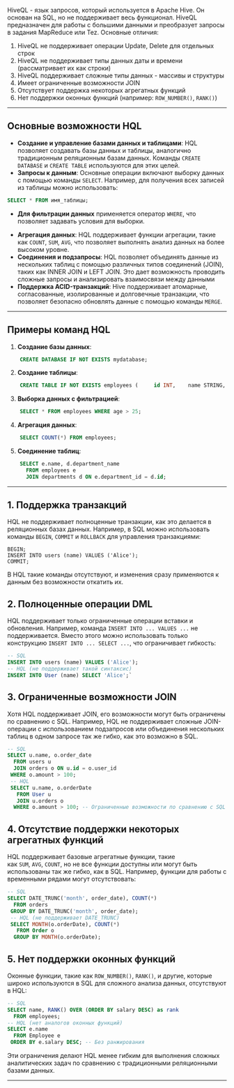 
HiveQL - язык запросов, который используется в Apache Hive. Он основан на SQL, но не поддерживает весь функционал. HiveQL предназначен для работы с большими данными и преобразует запросы в задания MapReduce или Tez. 
Основные отличия: 
1. HiveQL не поддерживает операции Update, Delete для отдельных строк 
2. HiveQL не поддерживает типы данных даты и времени (рассматривает их как строки) 
3. HiveQL поддерживает сложные типы данных - массивы и структуры
4. Имеет ограниченные возможности JOIN
5. Отсутствует поддержка некоторых агрегатных функций
6. Нет поддержки оконных функций (например: `ROW_NUMBER()`, `RANK()`)

---

## Основные возможности HQL

- **Создание и управление базами данных и таблицами**: HQL позволяет создавать базы данных и таблицы, аналогично традиционным реляционным базам данных. Команды `CREATE DATABASE` и `CREATE TABLE` используются для этих целей.
- **Запросы к данным**: Основные операции включают выборку данных с помощью команды `SELECT`. Например, для получения всех записей из таблицы можно использовать:
```sql
SELECT * FROM имя_таблицы;
```
* **Для фильтрации данных** применяется оператор `WHERE`, что позволяет задавать условия для выборки.
- **Агрегация данных**: HQL поддерживает функции агрегации, такие как `COUNT`, `SUM`, `AVG`, что позволяет выполнять анализ данных на более высоком уровне.
- **Соединения и подзапросы**: HQL позволяет объединять данные из нескольких таблиц с помощью различных типов соединений (JOIN), таких как INNER JOIN и LEFT JOIN. Это дает возможность проводить сложные запросы и анализировать взаимосвязи между данными
- **Поддержка ACID-транзакций**: Hive поддерживает атомарные, согласованные, изолированные и долговечные транзакции, что позволяет безопасно обновлять данные с помощью команды `MERGE`.
---

## Примеры команд HQL

1. **Создание базы данных**:
```sql
    CREATE DATABASE IF NOT EXISTS mydatabase;
```
2. **Создание таблицы**:
``` sql    
    CREATE TABLE IF NOT EXISTS employees (     id INT,    name STRING,    age INT );
```
3. **Выборка данных с фильтрацией**:
``` sql
    SELECT * FROM employees WHERE age > 25;
```
4. **Агрегация данных**:
``` sql
    SELECT COUNT(*) FROM employees;
```
5. **Соединение таблиц**:
``` sql
    SELECT e.name, d.department_name  
      FROM employees e  
      JOIN departments d ON e.department_id = d.id;
```

---

## 1. Поддержка транзакций

HQL не поддерживает полноценные транзакции, как это делается в реляционных базах данных. Например, в SQL можно использовать команды `BEGIN`, `COMMIT` и `ROLLBACK` для управления транзакциями:

``` mysql
BEGIN; 
INSERT INTO users (name) VALUES ('Alice'); 
COMMIT;
```

В HQL такие команды отсутствуют, и изменения сразу применяются к данным без возможности откатить их.

## 2. Полноценные операции DML

HQL поддерживает только ограниченные операции вставки и обновления. Например, команда `INSERT INTO ... VALUES ...` не поддерживается. Вместо этого можно использовать только конструкцию `INSERT INTO ... SELECT ...`, что ограничивает гибкость:

``` sql
-- SQL 
INSERT INTO users (name) VALUES ('Alice'); 
-- HQL (не поддерживает такой синтаксис) 
INSERT INTO User (name) SELECT 'Alice';`
```

## 3. Ограниченные возможности JOIN

Хотя HQL поддерживает JOIN, его возможности могут быть ограничены по сравнению с SQL. Например, HQL не поддерживает сложные JOIN-операции с использованием подзапросов или объединения нескольких таблиц в одном запросе так же гибко, как это возможно в SQL.

``` sql
-- SQL 
SELECT u.name, o.order_date  
  FROM users u  
  JOIN orders o ON u.id = o.user_id  
 WHERE o.amount > 100; 
 -- HQL 
 SELECT u.name, o.orderDate  
   FROM User u 
   JOIN u.orders o  
  WHERE o.amount > 100; -- Ограниченные возможности по сравнению с SQL
```

## 4. Отсутствие поддержки некоторых агрегатных функций

HQL поддерживает базовые агрегатные функции, такие как `SUM`, `AVG`, `COUNT`, но не все функции доступны или могут быть использованы так же гибко, как в SQL. Например, функции для работы с временными рядами могут отсутствовать:

``` sql
-- SQL 
SELECT DATE_TRUNC('month', order_date), COUNT(*) 
  FROM orders 
 GROUP BY DATE_TRUNC('month', order_date); 
 -- HQL (не поддерживает DATE_TRUNC) 
 SELECT MONTH(o.orderDate), COUNT(*) 
   FROM Order o 
  GROUP BY MONTH(o.orderDate);
```

## 5. Нет поддержки оконных функций

Оконные функции, такие как `ROW_NUMBER()`, `RANK()`, и другие, которые широко используются в SQL для сложного анализа данных, отсутствуют в HQL:

```sql
-- SQL 
SELECT name, RANK() OVER (ORDER BY salary DESC) as rank 
  FROM employees; 
-- HQL (нет аналогов оконных функций) 
SELECT e.name  
  FROM Employee e 
 ORDER BY e.salary DESC; -- Без ранжирования
```

Эти ограничения делают HQL менее гибким для выполнения сложных аналитических задач по сравнению с традиционными реляционными базами данных.

---
